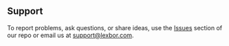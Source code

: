 [name]: Support
[title]: Support
[theme]: document.html
[refs_deep_max]: 5

## Support

To report problems, ask questions, or share ideas, use the
[Issues](https://github.com/lexbor/lexbor/issues)
section of our repo or email us at
<support@lexbor.com>.
